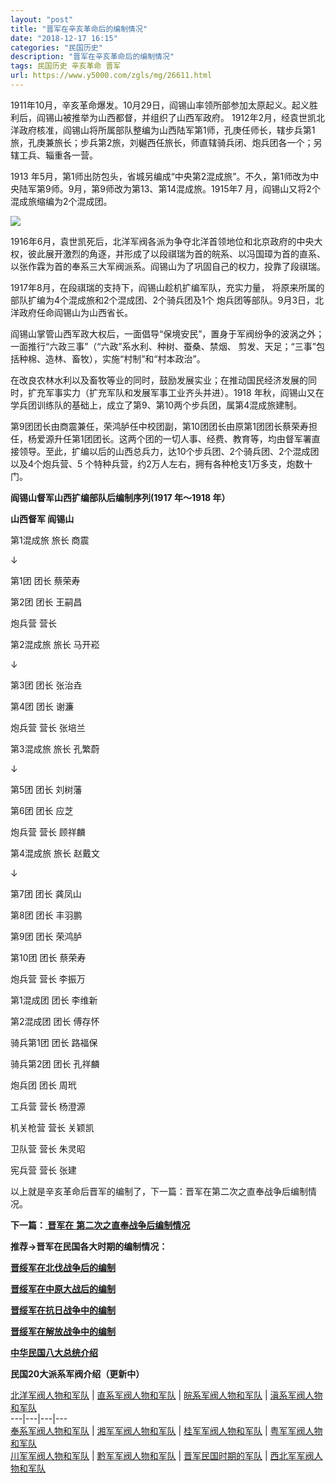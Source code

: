 ```yaml
---
layout: "post"
title: "晋军在辛亥革命后的编制情况"
date: "2018-12-17 16:15"
categories: "民国历史"
description: "晋军在辛亥革命后的编制情况"
tags: 民国历史 辛亥革命 晋军
url: https://www.y5000.com/zgls/mg/26611.html
---
```






1911年10月，辛亥革命爆发。10月29日，阎锡山率领所部参加太原起义。起义胜利后，阎锡山被推举为山西都督，并组织了山西军政府。
1912年2月，经袁世凯北洋政府核准，阎锡山将所属部队整编为山西陆军第1师，孔庚任师长，辖步兵第1旅，孔庚兼旅长；步兵第2旅，刘樾西任旅长，师直辖骑兵闭、炮兵团各一个；另辖工兵、辎重各一营。

1913 年5月，第1师出防包头，省城另编成“中央第2混成旅”。不久，第1师改为中央陆军第9师。9月，第9师改为第13、第14混成旅。1915年7
月，阎锡山又将2个混成旅缩编为2个混成团。

![](https://img.y5000.com/uploads/allimg/171208/8-1G20QF910408.jpg)

1916年6月，袁世凯死后，北洋军阀各派为争夺北洋首领地位和北京政府的中央大权，彼此展开激烈的角逐，并形成了以段祺瑞为首的皖系、以冯国璋为首的直系、以张作霖为首的奉系三大军阀派系。阎锡山为了巩固自己的权力，投靠了段祺瑞。

1917年8月，在段祺瑞的支持下，阎锡山趁机扩编军队，充实力量， 将原来所属的部队扩编为4个混成旅和2个混成团、2个骑兵团及1个
炮兵团等部队。9月3日，北洋政府任命阎锡山为山西省长。

阎锡山掌管山西军政大权后，一面倡导“保境安民”，置身于军阀纷争的波涡之外；一面推行“六政三事”（“六政”系水利、种树、蚕桑、禁烟、
剪发、天足；“三事”包括种棉、造林、畜牧），实施“村制”和“村本政治”。

在改良农林水利以及畜牧等业的同时，鼓励发展实业；在推动国民经济发展的同时，扩充军事实力（扩充军队和发展军事工业齐头并进）。1918
年秋，阎锡山又在学兵团训练队的基础上，成立了第9、第10两个步兵团，属第4混成旅建制。

第9团团长由商震兼任，荣鸿胪任中校团副，第10团团长由原第1团团长蔡荣寿担任，杨爱源升任第1团团长。这两个团的一切人事、经费、教育等，均由督军署直接领导。至此，扩编以后的山西总兵力，达10个步兵团、2个骑兵团、2个混成团以及4个炮兵营、5
个特种兵营，约2万人左右，拥有各种枪支1万多支，炮数十门。

**阎锡山督军山西扩编部队后编制序列(1917 年〜1918 年）**

**山西督军 阎锡山**

第1混成旅 旅长 商震

↓

第1团 团长 蔡荣寿

第2团 团长 王嗣昌

炮兵营 营长

第2混成旅 旅长 马开崧

↓

第3团 团长 张治垚

第4团 团长 谢濂

炮兵营 营长 张培兰

第3混成旅 旅长 孔繁蔚

↓

第5团 团长 刘树藩

第6团 团长 应芝

炮兵营 营长 顾祥麟

第4混成旅 旅长 赵戴文

↓

第7团 团长 龚凤山

第8团 团长 丰羽鹏

第9团 团长 荣鸿胪

第10团 团长 蔡荣寿

炮兵营 营长 李振万

第1混成团 团长 李维新

第2混成团 团长 傅存怀

骑兵第1团 团长 路福保

骑兵第2团 团长 孔祥麟

炮兵团 团长 周玳

工兵营 营长 杨澄源

机关枪营 营长 关颖凯

卫队营 营长 朱灵昭

宪兵营 营长 张建

以上就是辛亥革命后晋军的编制了，下一篇：晋军在第二次之直奉战争后编制情况。

**下一篇：[ 晋军在](https://www.y5000.com/zgls/mg/26612.html)**[
**第二次之直奉战争后编制情况**](https://www.y5000.com/zgls/mg/26612.html)

**推荐→晋军在民国各大时期的编制情况：**

**[晋绥军在北伐战争后的编制](https://www.y5000.com/zgls/mg/26614.html)**

**[晋绥军在中原大战后的编制](https://www.y5000.com/zgls/mg/26616.html)**

**[晋绥军在抗日战争中的编制](https://www.y5000.com/zgls/mg/26617.html)**

**[晋绥军在解放战争中的编制](https://www.y5000.com/zgls/mg/26619.html)**

**[中华民国八大总统介绍](https://www.y5000.com/zgls/mrzj/26536.html)**

**民国20大派系军阀介绍（更新中）**

[ 北洋军阀人物和军队](https://www.y5000.com/zgls/mrzj/26568.html) |
[直系军阀人物和军队](https://www.y5000.com/zgls/mrzj/26575.html) |
[皖系军阀人物和军队](https://www.y5000.com/zgls/mrzj/26571.html) |
[滇系军阀人物和军队](https://www.y5000.com/zgls/mrzj/26581.html)  
---|---|---|---  
[奉系军阀人物和军队](https://www.y5000.com/zgls/mrzj/26579.html) |
[湘军军阀人物和军队](https://www.y5000.com/zgls/mrzj/26593.html) |
[桂军军阀人物和军队](https://www.y5000.com/zgls/mg/26600.html) |
[粤军军阀人物和军队](https://www.y5000.com/zgls/mg/26605.html)  
[川军军阀人物和军队](https://www.y5000.com/zgls/mrzj/26585.html) |
[黔军军阀人物和军队](https://www.y5000.com/zgls/mg/26608.html) |
[晋军民国时期的军队](https://www.y5000.com/zgls/mg/26610.html) |
[西北军军阀人物和军队](https://www.y5000.com/zgls/mg/26635.html)
